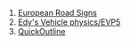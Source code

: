 1. [European Road Signs](https://assetstore.unity.com/packages/3d/props/european-road-signs-150053)
2. [Edy's Vehicle physics/EVP5](https://assetstore.unity.com/packages/tools/physics/edy-s-vehicle-physics-403)
3. [QuickOutline](https://assetstore.unity.com/packages/tools/particles-effects/quick-outline-115488)